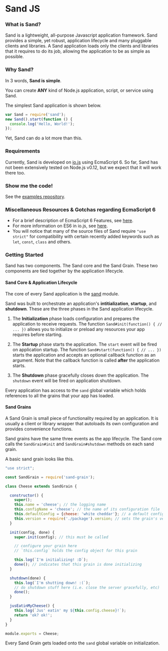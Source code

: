 # Sand JS

### What is Sand? 
Sand is a lightweight, all-purpose Javascript application framework. Sand provides a simple, yet robust, application lifecycle and many pluggable clients and libraries. A Sand application loads only the clients and libraries that it requires to do its job, allowing the application to be as simple as possible.

### Why Sand?
In 3 words, **Sand is simple**.

You can create **ANY** kind of Node.js application, script, or service using Sand.

The simplest Sand application is shown below.

```JavaScript
var Sand = require('sand');
new Sand().start(function () {
  console.log('Hello, World!');
});
```

Yet, Sand can do a lot more than this.

### Requirements
Currently, Sand is developed on [io.js](https://iojs.org/) using EcmaScript 6. So far, Sand has not been extensively tested on Node.js v0.12, but we expect that it will work there too.

### Show me the code!
See the [examples repository](https://github.com/SandJS/examples).

### Miscellaneous Resources & Gotchas regarding EcmaScript 6
* For a brief description of EcmaScript 6 Features, see [here](https://github.com/lukehoban/es6features).
* For more information on ES6 in io.js, see [here](https://iojs.org/en/es6.html).
* You will notice that many of the source files of Sand require `"use strict"` for compatibility with certain recently added keywords such as `let`, `const`, `class` and others.

### Getting Started
Sand has two components. The Sand core and the Sand Grain. These two components are tied together by the application lifecycle.

#### Sand Core & Application Lifecycle
The core of every Sand application is the [sand](https://www.npmjs.com/package/sand) module.

Sand was built to orchestrate an application's **intitialization**, **startup**, and **shutdown**. These are the three phases in the Sand application lifecycle.

1. The **Initialization** phase loads configuration and prepares the application to receive requests. The function `Sand#init(function() { // ... })` allows you to initialize or preload any resources your app requires before starting.

2. The **Startup** phase starts the application. The `start` event will be fired on application startup. The function `Sand#start(function() { // ... })` starts the application and accepts an optional callback function as an argument. Note that the callback function is called **after** the application starts.

3. The **Shutdown** phase gracefully closes down the application. The `shutdown` event will be fired on application shutdown.

Every application has access to the `sand` global variable which holds references to all the grains that your app has loaded.

#### Sand Grains
A Sand Grain is small piece of functionality required by an application. It is usually a client or library wrapper that autoloads its own configuration and provides convenience functions.

Sand grains have the same three events as the app lifecycle. The Sand core calls the `SandGrain#init` and `SandGrain#shutdown` methods on each sand grain.

A basic sand grain looks like this.

```JavaScript
"use strict";

const SandGrain = require('sand-grain');

class Cheese extends SandGrain {

  constructor() {
    super();
    this.name = 'cheese'; // the logging name
    this.configName = 'cheese'; // the name of its configuration file
    this.defaultConfig = {cheese: 'white cheddar'}; // a default config object when no config is specified
    this.version = require('./package').version; // sets the grain's version
  }

  init(config, done) {
    super.init(config); // this must be called

    // configure your grain here
    // `this.config` holds the config object for this grain

    this.log(`I'm initializing! :D`);
    done(); // indicates that this grain is done initializing
  }

  shutdown(done) {
    this.log(`I'm shutting down! :(`);
    // do shutdown stuff here (i.e. close the server gracefully, etc)
    done();
  }

  jusEatinMyCheese() {
    this.log(`Jus' eatin' my ${this.config.cheese}!`);
    return 'ok? ok!';
  }
}

module.exports = Cheese;
```

Every Sand Grain gets loaded onto the `sand` global variable on initialization.